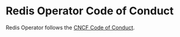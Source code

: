 # Redis Operator Code of Conduct

Redis Operator follows the [CNCF Code of Conduct](https://github.com/cncf/foundation/blob/master/code-of-conduct.md).

